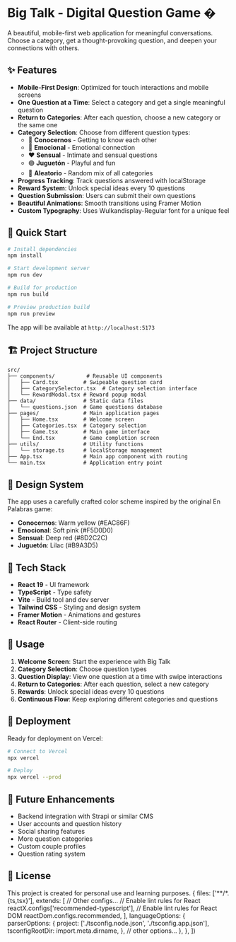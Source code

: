 # Big Talk - Digital Question Game �

A beautiful, mobile-first web application for meaningful conversations. Choose a category, get a thought-provoking question, and deepen your connections with others.

## ✨ Features

- **Mobile-First Design**: Optimized for touch interactions and mobile screens
- **One Question at a Time**: Select a category and get a single meaningful question
- **Return to Categories**: After each question, choose a new category or the same one
- **Category Selection**: Choose from different question types:
  - 🍯 **Conocernos** - Getting to know each other
  - 🌸 **Emocional** - Emotional connection
  - ❤️ **Sensual** - Intimate and sensual questions
  - 🟣 **Juguetón** - Playful and fun
  - 🎲 **Aleatorio** - Random mix of all categories
- **Progress Tracking**: Track questions answered with localStorage
- **Reward System**: Unlock special ideas every 10 questions
- **Question Submission**: Users can submit their own questions
- **Beautiful Animations**: Smooth transitions using Framer Motion
- **Custom Typography**: Uses Wulkandisplay-Regular font for a unique feel

## 🚀 Quick Start

```bash
# Install dependencies
npm install

# Start development server
npm run dev

# Build for production
npm run build

# Preview production build
npm run preview
```

The app will be available at `http://localhost:5173`

## 🏗️ Project Structure

```
src/
├── components/          # Reusable UI components
│   ├── Card.tsx        # Swipeable question card
│   ├── CategorySelector.tsx  # Category selection interface
│   └── RewardModal.tsx # Reward popup modal
├── data/               # Static data files
│   └── questions.json  # Game questions database
├── pages/              # Main application pages
│   ├── Home.tsx        # Welcome screen
│   ├── Categories.tsx  # Category selection
│   ├── Game.tsx        # Main game interface
│   └── End.tsx         # Game completion screen
├── utils/              # Utility functions
│   └── storage.ts      # localStorage management
├── App.tsx             # Main app component with routing
└── main.tsx            # Application entry point
```

## 🎨 Design System

The app uses a carefully crafted color scheme inspired by the original En Palabras game:

- **Conocernos**: Warm yellow (#EAC86F)
- **Emocional**: Soft pink (#F5D0D0)
- **Sensual**: Deep red (#8D2C2C)
- **Juguetón**: Lilac (#B9A3D5)

## 🔧 Tech Stack

- **React 19** - UI framework
- **TypeScript** - Type safety
- **Vite** - Build tool and dev server
- **Tailwind CSS** - Styling and design system
- **Framer Motion** - Animations and gestures
- **React Router** - Client-side routing

## 📱 Usage

1. **Welcome Screen**: Start the experience with Big Talk
2. **Category Selection**: Choose question types
3. **Question Display**: View one question at a time with swipe interactions
4. **Return to Categories**: After each question, select a new category
5. **Rewards**: Unlock special ideas every 10 questions
6. **Continuous Flow**: Keep exploring different categories and questions

## 🚀 Deployment

Ready for deployment on Vercel:

```bash
# Connect to Vercel
npx vercel

# Deploy
npx vercel --prod
```

## 🔮 Future Enhancements

- Backend integration with Strapi or similar CMS
- User accounts and question history
- Social sharing features
- More question categories
- Custom couple profiles
- Question rating system

## 📄 License

This project is created for personal use and learning purposes.
  {
    files: ['**/*.{ts,tsx}'],
    extends: [
      // Other configs...
      // Enable lint rules for React
      reactX.configs['recommended-typescript'],
      // Enable lint rules for React DOM
      reactDom.configs.recommended,
    ],
    languageOptions: {
      parserOptions: {
        project: ['./tsconfig.node.json', './tsconfig.app.json'],
        tsconfigRootDir: import.meta.dirname,
      },
      // other options...
    },
  },
])
```
